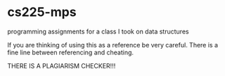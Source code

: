 # cs225-mps
programming assignments for a class I took on data structures

If you are thinking of using this as a reference be very careful. There is a fine line between referencing and cheating.

THERE IS A PLAGIARISM CHECKER!!!
